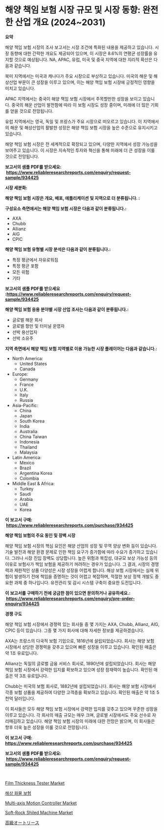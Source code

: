 <p><h1>해양 책임 보험 시장 규모 및 시장 동향: 완전한 산업 개요 (2024~2031)</h1></p><p><strong>요약</strong></p>
<p><p>해양 책임 보험 시장의 조사 보고서는 시장 조건에 특화된 내용을 제공하고 있습니다. 시장 동향에 대한 간략한 개요도 제공되어 있으며, 이 시장은 8.6%의 연평균 성장률을 유지할 것으로 예상됩니다. NA, APAC, 유럽, 미국 및 중국 지역에 대한 지리적 확산은 다음과 같습니다.</p><p>북미 지역에서는 미국과 캐나다가 주요 시장으로 부상하고 있습니다. 미국의 해운 및 해상산업 부문이 큰 성장을 이루고 있으며, 이는 해양 책임 보험 시장에 긍정적인 영향을 미치고 있습니다.</p><p>APAC 지역에서는 중국이 해양 책임 보험 시장에서 주목할만한 성장을 보이고 있습니다. 중국의 해운 산업이 발전함에 따라 이 보험 시장도 성장 중이며, 미래에 더 많은 기회를 얻을 것으로 전망됩니다.</p><p>유럽 지역에서는 영국, 독일 및 프랑스가 주요 시장으로 떠오르고 있습니다. 이 지역에서의 해운 및 해상산업의 활발한 성장은 해양 책임 보험 시장을 높은 수준으로 유지시키고 있습니다.</p><p>해양 책임 보험 시장은 전 세계적으로 확장되고 있으며, 다양한 지역에서 성장 가능성을 보여주고 있습니다. 이 시장은 지속적인 투자와 혁신을 통해 미래에 더 큰 성장을 이룰 것으로 전망됩니다.</p></p>
<p><strong>보고서의 샘플 PDF를 받으세요: &nbsp;<a href="https://www.reliableresearchreports.com/enquiry/request-sample/934425">https://www.reliableresearchreports.com/enquiry/request-sample/934425</a></strong></p>
<p><strong>시장 세분화:</strong></p>
<p><strong> 해양 책임 보험 시장은 개요, 배포, 애플리케이션 및 지역으로 더 분류됩니다. :</strong></p>
<p><strong>구성요소 측면에서는 해양 책임 보험 시장은 다음과 같이 분류됩니다.:</strong></p>
<p><ul><li>AXA</li><li>Chubb</li><li>Allianz</li><li>AIG</li><li>CPIC</li></ul></p>
<p><strong> 해양 책임 보험 유형별 시장 분석은 다음과 같이 분류됩니다.:</strong></p>
<p><ul><li>특정 평균에서 자유로워짐</li><li>특정 평균 포함</li><li>모든 위험</li><li>기타</li></ul></p>
<p><strong>보고서의 샘플 PDF를 받으세요 :<a href="https://www.reliableresearchreports.com/enquiry/request-sample/934425">https://www.reliableresearchreports.com/enquiry/request-sample/934425</a></strong></p>
<p><strong> 해양 책임 보험 응용 분야별 시장 산업 조사는 다음과 같이 분류됩니다.:</strong></p>
<p><ul><li>글로벌 해운 회사</li><li>글로벌 항만 및 터미널 운영자</li><li>선박 용선업자</li><li>선박 소유주</li></ul></p>
<p><strong>지역 측면에서 해양 책임 보험 지역별로 이용 가능한 시장 플레이어는 다음과 같습니다.:</strong></p>
<p><ul>
    <li>
        North America:
        <ul>
            <li>United States</li>
            <li>Canada</li>
        </ul>
    </li>
    <li>
        Europe:
        <ul>
            <li>Germany</li>
            <li>France</li>
            <li>U.K.</li>
            <li>Italy</li>
            <li>Russia</li>
        </ul>
    </li>
    <li>
        Asia-Pacific:
        <ul>
            <li>China</li>
            <li>Japan</li>
            <li>South Korea</li>
            <li>India</li>
            <li>Australia</li>
            <li>China Taiwan</li>
            <li>Indonesia</li>
            <li>Thailand</li>
            <li>Malaysia</li>
        </ul>
    </li>
    <li>
        Latin America:
        <ul>
            <li>Mexico</li>
            <li>Brazil</li>
            <li>Argentina Korea</li>
            <li>Colombia</li>
        </ul>
    </li>
    <li>
        Middle East & Africa:
        <ul>
            <li>Turkey</li>
            <li>Saudi</li>
            <li>Arabia</li>
            <li>UAE</li>
            <li>Korea</li>
        </ul>
    </li>
    </ul></p>
<p><strong>이 보고서 구매: &nbsp;<a href="https://www.reliableresearchreports.com/purchase/934425">https://www.reliableresearchreports.com/purchase/934425</a></strong></p>
<p><strong>해양 책임 보험의 주요 동인 및 장벽 시장</strong></p>
<p><p>해양 책임 보험 시장의 핵심 요인은 해양 산업의 성장 및 무역 양상 변화 등이 있습니다. 기술 발전과 해양 환경 문제로 인한 책임 요구가 증가함에 따라 수요가 증가하고 있습니다. 그러나 시장 진입 장벽도 상당합니다. 높은 위험과 복잡성, 대규모 보상 가능성 등의 이유로 보험사가 책임 보험을 제공하기 꺼려하는 경우가 있습니다. 그 결과, 시장의 경쟁력과 제한적인 상품 다양성은 시장 성장을 어렵게 합니다. 해상 보험 시장에서는 실제 위험이 발생하기 전에 책임을 증명하는 것이 어렵고 복잡하며, 적절한 보상 정책 개발도 중요한 과제 중 하나입니다. 유전관리 및 감시 시스템 구축이 중요한 도전입니다.</p></p>
<p><strong>이 보고서를 구매하기 전에 궁금한 점이 있으면 문의하거나 공유하세요.: &nbsp;<a href="https://www.reliableresearchreports.com/enquiry/pre-order-enquiry/934425">https://www.reliableresearchreports.com/enquiry/pre-order-enquiry/934425</a></strong></p>
<p><strong>경쟁 구도</strong></p>
<p><p>해양 책임 보험 시장에서 경쟁력 있는 회사들 중 몇 가지는 AXA, Chubb, Allianz, AIG, CPIC 등이 있습니다. 그중 몇 가지 회사에 대해 자세한 정보를 제공하겠습니다.</p><p>AXA는 프랑스의 다국적 보험 기업으로, 1816년에 설립되었습니다. 회사는 해양 보험 시장에서 상당한 경쟁력을 갖추고 있으며 빠른 성장을 이루고 있습니다. 확인된 매출은 약 1조 유로입니다.</p><p>Allianz는 독일의 글로벌 금융 서비스 회사로, 1890년에 설립되었습니다. 회사는 해양 책임 보험 시장에서 강력한 입지를 확보하고 있으며 성장 잠재력이 높습니다. 확인된 매출은 약 3조 유로입니다.</p><p>Chubb는 미국의 보험 회사로, 1882년에 설립되었습니다. 회사는 해양 보험 시장에서 각종 보험 상품을 제공하여 다양한 고객층을 확보하고 있습니다. 확인된 매출은 약 1조 5천억 달러입니다.</p><p>이 회사들은 모두 해양 책임 보험 시장에서 강력한 입지를 갖추고 있으며 꾸준한 성장을 이루고 있습니다. 각 회사의 매출 규모는 매우 크며, 글로벌 시장에서도 주요 선수로 자리매김하고 있습니다. 해양 책임 보험 시장의 미래에 대한 전망은 밝으며, 이 회사들은 향후 더욱 높은 성장을 이룰 것으로 전망됩니다.</p></p>
<p><strong>이 보고서 구매: &nbsp; <a href="https://www.reliableresearchreports.com/purchase/934425">https://www.reliableresearchreports.com/purchase/934425</a></strong></p>
<p><strong>보고서의 샘플 PDF를 받으세요: &nbsp;<a href="https://www.reliableresearchreports.com/enquiry/request-sample/934425">https://www.reliableresearchreports.com/enquiry/request-sample/934425</a></strong><strong></strong></p>
<p>&nbsp;</p>
<p><p><a href="https://github.com/PeterParrish5/Market-Research-Report-List-3/blob/main/film-thickness-tester-market.md">Film Thickness Tester Market</a></p><p><a href="https://github.com/trmesnao7959541/Market-Research-Report-List-1/blob/main/7573559184504.md">해상 화물 보험</a></p><p><a href="https://issuu.com/reportprime-2/docs/multi-axis-motion-controller-market-size-2030.pptx">Multi-axis Motion Controller Market</a></p><p><a href="https://issuu.com/reportprime-2/docs/soft-rock-shiled-machine-market-size-2030.pptx">Soft-Rock Shiled Machine Market</a></p><p><a href="https://github.com/adcxff01450218/Market-Research-Report-List-1/blob/main/2467588184480.md">高級オートリース</a></p></p>